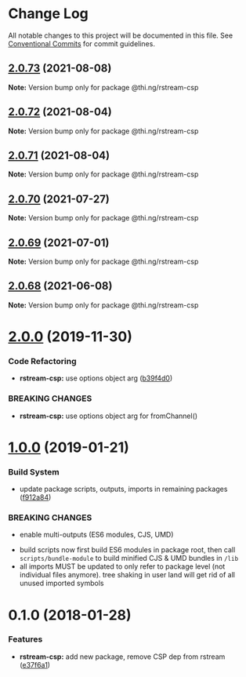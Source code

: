 # Change Log

All notable changes to this project will be documented in this file.
See [Conventional Commits](https://conventionalcommits.org) for commit guidelines.

## [2.0.73](https://github.com/thi-ng/umbrella/compare/@thi.ng/rstream-csp@2.0.72...@thi.ng/rstream-csp@2.0.73) (2021-08-08)

**Note:** Version bump only for package @thi.ng/rstream-csp





## [2.0.72](https://github.com/thi-ng/umbrella/compare/@thi.ng/rstream-csp@2.0.71...@thi.ng/rstream-csp@2.0.72) (2021-08-04)

**Note:** Version bump only for package @thi.ng/rstream-csp





## [2.0.71](https://github.com/thi-ng/umbrella/compare/@thi.ng/rstream-csp@2.0.70...@thi.ng/rstream-csp@2.0.71) (2021-08-04)

**Note:** Version bump only for package @thi.ng/rstream-csp





## [2.0.70](https://github.com/thi-ng/umbrella/compare/@thi.ng/rstream-csp@2.0.69...@thi.ng/rstream-csp@2.0.70) (2021-07-27)

**Note:** Version bump only for package @thi.ng/rstream-csp





## [2.0.69](https://github.com/thi-ng/umbrella/compare/@thi.ng/rstream-csp@2.0.68...@thi.ng/rstream-csp@2.0.69) (2021-07-01)

**Note:** Version bump only for package @thi.ng/rstream-csp





## [2.0.68](https://github.com/thi-ng/umbrella/compare/@thi.ng/rstream-csp@2.0.67...@thi.ng/rstream-csp@2.0.68) (2021-06-08)

**Note:** Version bump only for package @thi.ng/rstream-csp





# [2.0.0](https://github.com/thi-ng/umbrella/compare/@thi.ng/rstream-csp@1.0.33...@thi.ng/rstream-csp@2.0.0) (2019-11-30)

### Code Refactoring

* **rstream-csp:** use options object arg ([b39f4d0](https://github.com/thi-ng/umbrella/commit/b39f4d023fdb90d5ad095b2e50d76e69c2b50843))

### BREAKING CHANGES

* **rstream-csp:** use options object arg for fromChannel()

# [1.0.0](https://github.com/thi-ng/umbrella/compare/@thi.ng/rstream-csp@0.1.125...@thi.ng/rstream-csp@1.0.0) (2019-01-21)

### Build System

* update package scripts, outputs, imports in remaining packages ([f912a84](https://github.com/thi-ng/umbrella/commit/f912a84))

### BREAKING CHANGES

* enable multi-outputs (ES6 modules, CJS, UMD)

- build scripts now first build ES6 modules in package root, then call
  `scripts/bundle-module` to build minified CJS & UMD bundles in `/lib`
- all imports MUST be updated to only refer to package level
  (not individual files anymore). tree shaking in user land will get rid of
  all unused imported symbols

<a name="0.1.0"></a>
# 0.1.0 (2018-01-28)

### Features

* **rstream-csp:** add new package, remove CSP dep from rstream ([e37f6a1](https://github.com/thi-ng/umbrella/commit/e37f6a1))
